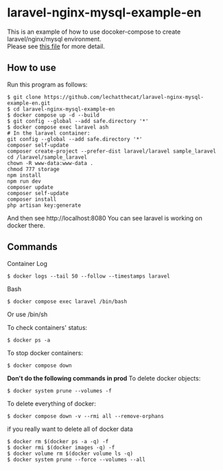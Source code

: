 # laravel-nginx-mysql-example-en
This is an example of how to use docoker-compose to create laravel/nginx/mysql environment.  
Please see [this file](https://github.com/lechatthecat/laravel-nginx-mysql-example-en/blob/master/docker-compose.yml) for more detail.

## How to use
Run this program as follows:
```
$ git clone https://github.com/lechatthecat/laravel-nginx-mysql-example-en.git
$ cd laravel-nginx-mysql-example-en
$ docker compose up -d --build
$ git config --global --add safe.directory '*'
$ docker compose exec laravel ash
# In the laravel container:
git config --global --add safe.directory '*'
composer self-update
composer create-project --prefer-dist laravel/laravel sample_laravel
cd /laravel/sample_laravel
chown -R www-data:www-data .
chmod 777 storage
npm install
npm run dev 
composer update
composer self-update
composer install
php artisan key:generate
```
And then see http://localhost:8080
You can see laravel is working on docker there.

## Commands
Container Log
```
$ docker logs --tail 50 --follow --timestamps laravel
```
Bash
```
$ docker compose exec laravel /bin/bash
```
Or use /bin/sh

To check containers' status:
```
$ docker ps -a
```

To stop docker containers:
```
$ docker compose down 
```

**Don't do the following commands in prod**
To delete docker objects:
```
$ docker system prune --volumes -f
```
To delete everything of docker:
```
$ docker compose down -v --rmi all --remove-orphans
```

if you really want to delete all of docker data
```
$ docker rm $(docker ps -a -q) -f
$ docker rmi $(docker images -q) -f
$ docker volume rm $(docker volume ls -q)
$ docker system prune --force --volumes --all
```
